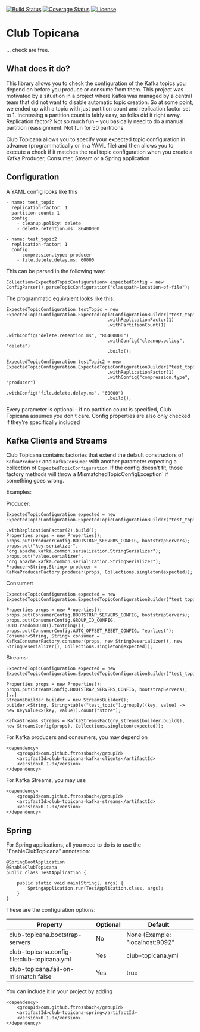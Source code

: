 [![Build Status](https://travis-ci.org/ftrossbach/kiqr.svg?branch=master)](https://travis-ci.org/ftrossbach/club-topicana)
[![Coverage Status](https://coveralls.io/repos/github/ftrossbach/kiqr/badge.svg)](https://coveralls.io/github/ftrossbach/club-topicana)
[![License](https://img.shields.io/badge/License-Apache%202.0-blue.svg)](https://opensource.org/licenses/Apache-2.0)

# Club Topicana
... check are free.


## What does it do?
This library allows you to check the configuration of the Kafka topics you depend
on before you produce or consume from them. This project was motivated by a situation in a project where Kafka
was managed by a central team that did not want to disable automatic topic creation. So at some point, we ended
up with a topic with just partition count and replication factor set to 1. Increasing a partition count is fairly easy, 
so folks did it right away. Replication factor? Not so much fun – you basically need to do a manual partition reassignment. 
Not fun for 50 partitions. 

Club Topicana allows you to specify your expected topic configuration in advance (programmatically or in a YAML file) and 
then allows you to execute a check if it matches the real topic configuration when you create a Kafka Producer, Consumer,
Stream or a Spring application

## Configuration

A YAML config looks like this
```
- name: test_topic
  replication-factor: 1
  partition-count: 1
  config:
    - cleanup.policy: delete
    - delete.retention.ms: 86400000

- name: test_topic2
  replication-factor: 1
  config:
    - compression.type: producer
    - file.delete.delay.ms: 60000

```

This can be parsed in the following way:
```
Collection<ExpectedTopicConfiguration> expectedConfig = new ConfigParser().parseTopicConfiguration("classpath-location-of-file");
```


The programmatic equivalent looks like this:

```
ExpectedTopicConfiguration testTopic = new ExpectedTopicConfiguration.ExpectedTopicConfigurationBuilder("test_topic")
                                      .withReplicationFactor(1)
                                      .withPartitionCount(1)
                                      .withConfig("delete.retention.ms", "86400000")
                                      .withConfig("cleanup.policy", "delete")
                                      .build();
                                      
ExpectedTopicConfiguration testTopic2 = new ExpectedTopicConfiguration.ExpectedTopicConfigurationBuilder("test_topic2")
                                      .withReplicationFactor(1)
                                      .withConfig("compression.type", "producer")
                                      .withConfig("file.delete.delay.ms", "60000")
                                      .build();

```

Every parameter is optional – if no partition count is specified, Club Topicana assumes you don't care. Config properties
are also only checked if they're specifically included


## Kafka Clients and Streams

Club Topicana contains factories that extend the default constructors of `KafkaProducer` and `KafkaConsumer` with another
parameter expecting a collection of `ExpectedTopicConfiguration`. If the config doesn't fit, those factory methods
will throw a MismatchedTopicConfigException` ìf something goes wrong.

Examples:


Producer:
```
ExpectedTopicConfiguration expected = new ExpectedTopicConfiguration.ExpectedTopicConfigurationBuilder("test_topic")
                                      .withReplicationFactor(2).build();
Properties props = new Properties();
props.put(ProducerConfig.BOOTSTRAP_SERVERS_CONFIG, bootstrapServers);
props.put("key.serializer", "org.apache.kafka.common.serialization.StringSerializer");
props.put("value.serializer", "org.apache.kafka.common.serialization.StringSerializer");
Producer<String,String> producer = KafkaProducerFactory.producer(props, Collections.singleton(expected));

```

Consumer:

```
ExpectedTopicConfiguration expected = new ExpectedTopicConfiguration.ExpectedTopicConfigurationBuilder("test_topic").build();

Properties props = new Properties();
props.put(ConsumerConfig.BOOTSTRAP_SERVERS_CONFIG, bootstrapServers);
props.put(ConsumerConfig.GROUP_ID_CONFIG, UUID.randomUUID().toString());
props.put(ConsumerConfig.AUTO_OFFSET_RESET_CONFIG, "earliest");
Consumer<String, String> consumer = KafkaConsumerFactory.consumer(props, new StringDeserializer(), new StringDeserializer(), Collections.singleton(expected));
```

Streams:

```
ExpectedTopicConfiguration expected = new ExpectedTopicConfiguration.ExpectedTopicConfigurationBuilder("test_topic").build();

Properties props = new Properties();
props.put(StreamsConfig.BOOTSTRAP_SERVERS_CONFIG, bootstrapServers);
[..]
StreamsBuilder builder = new StreamsBuilder();
builder.<String, String>table("test_topic").groupBy((key, value) -> new KeyValue<>(key, value)).count("store");

KafkaStreams streams = KafkaStreamsFactory.streams(builder.build(), new StreamsConfig(props), Collections.singleton(expected));
```

For Kafka producers and consumers, you may depend on

```
<dependency>
    <groupId>com.github.ftrossbach</groupId>
    <artifactId>club-topicana-kafka-clients</artifactId>
    <version>0.1.0</version>
</dependency>
```

For Kafka Streams, you may use

```
<dependency>
    <groupId>com.github.ftrossbach</groupId>
    <artifactId>club-topicana-kafka-streams</artifactId>
    <version>0.1.0</version>
</dependency>
```


## Spring

For Spring applications, all you need to do is to use the "EnableClubTopicana" annotation:

```
@SpringBootApplication
@EnableClubTopicana
public class TestApplication {

    public static void main(String[] args) {
        SpringApplication.run(TestApplication.class, args);
    }
}
```

These are the configuration options:

|Property                                     |Optional  |Default                         |
|---------------------------------------------|----------|--------------------------------|
|club-topicana.bootstrap-servers              |No        |None (Example: "localhost:9092" |
|club-topicana.config-file:club-topicana.yml  |Yes       |club-topicana.yml               |
|club-topicana.fail-on-mismatch:false         |Yes       |true                            |


You can include it in your project by adding

```
<dependency>
    <groupId>com.github.ftrossbach</groupId>
    <artifactId>club-topicana-spring</artifactId>
    <version>0.1.0</version>
</dependency>
```
